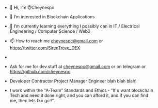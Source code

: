 - 👋 Hi, I’m @Cheynespc
- 👀 I’m interested in Blockchain Applications
- 🌱 I’m currently learning everything I possibly can in IT / Electrical Engineering / Computer Science / Web3

- 📫 How to reach me cheynespc@gmail.com or https://twitter.com/SirenTrove_DEX
- 
- Ask for me for dev stuff at cheynespc@gmail.com or on telegram or https://github.com/cheynespc
- Developer Contractor Project Manager Engineer blah blah blah!
- I work within the "A-Team" Standards and Ethics - "If u want blockchain Tech and need it done right, and you can afford it, and if you can find me, then lets fkn go!!". 
